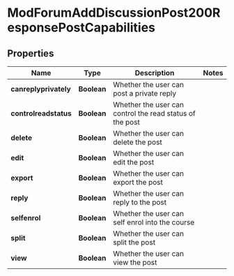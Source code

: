 

# ModForumAddDiscussionPost200ResponsePostCapabilities


## Properties

| Name | Type | Description | Notes |
|------------ | ------------- | ------------- | -------------|
|**canreplyprivately** | **Boolean** | Whether the user can post a private reply |  |
|**controlreadstatus** | **Boolean** | Whether the user can control the read status of the post |  |
|**delete** | **Boolean** | Whether the user can delete the post |  |
|**edit** | **Boolean** | Whether the user can edit the post |  |
|**export** | **Boolean** | Whether the user can export the post |  |
|**reply** | **Boolean** | Whether the user can reply to the post |  |
|**selfenrol** | **Boolean** | Whether the user can self enrol into the course |  |
|**split** | **Boolean** | Whether the user can split the post |  |
|**view** | **Boolean** | Whether the user can view the post |  |



